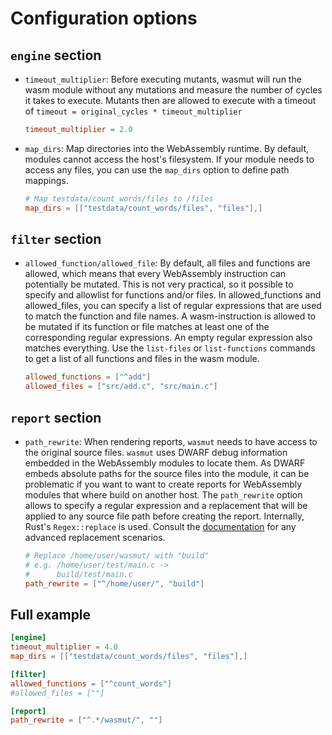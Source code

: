 # Configuration options

## `engine` section
  - `timeout_multiplier`: 
    Before executing mutants, wasmut will run the wasm module without 
    any mutations and measure the number of cycles it takes to execute.
    Mutants then are allowed to execute with a timeout of 
    `timeout = original_cycles * timeout_multiplier`

    ```toml
    timeout_multiplier = 2.0
    ```

  - `map_dirs`: Map directories into the WebAssembly runtime. By default, modules cannot access the host's filesystem. If your module needs to access any files, 
  you can use the `map_dirs` option to define path mappings.
    ```toml
    # Map testdata/count_words/files to /files
    map_dirs = [["testdata/count_words/files", "files"],]
    ```


## `filter` section


  - `allowed_function/allowed_file`: By default, all files and functions are allowed, which means that every WebAssembly instruction can potentially be mutated. This is not very practical, so it possible to specify and allowlist for functions and/or files.
  In allowed_functions and allowed_files, you can specify a list of regular expressions that are used to match the function and file names. A wasm-instruction is allowed to be mutated if its function or file matches at least one of the corresponding regular expressions. An empty regular expression also matches everything.
  Use the `list-files` or `list-functions` commands to get a list of all functions and files in the wasm module.

    ```toml
    allowed_functions = ["^add"]
    allowed_files = ["src/add.c", "src/main.c"]
    ```

## `report` section
  - `path_rewrite`: When rendering reports, `wasmut` needs to have access to the original source files.
  `wasmut` uses DWARF debug information embedded in the WebAssembly modules to locate them. As DWARF embeds absolute paths for the source files into the module, 
  it can be problematic if you want to want to create reports for WebAssembly modules that where build on another host.
  The `path_rewrite` option allows to specify a regular expression and a replacement that will be applied to any source file path before creating the report.
  Internally, Rust's `Regex::replace` is used. Consult the [documentation](https://docs.rs/regex/latest/regex/struct.Regex.html#method.replace) for any advanced replacement scenarios.
  
    ```toml
    # Replace /home/user/wasmut/ with "build"
    # e.g. /home/user/test/main.c -> 
    #      build/test/main.c
    path_rewrite = ["^/home/user/", "build"]
    ```

## Full example
```toml
[engine]
timeout_multiplier = 4.0
map_dirs = [["testdata/count_words/files", "files"],]

[filter]
allowed_functions = ["^count_words"]
#allowed_files = [""]

[report]
path_rewrite = ["^.*/wasmut/", ""]
```